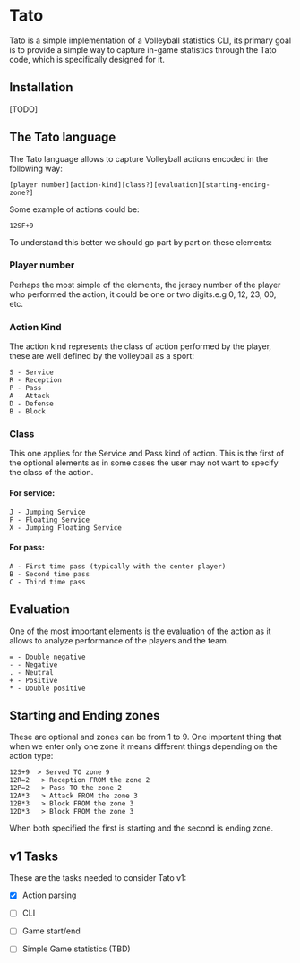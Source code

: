 # Tato

Tato is a simple implementation of a Volleyball statistics CLI, its primary goal is to provide a simple way to capture in-game statistics through the Tato code, which is specifically designed for it.

## Installation

[TODO]

## The Tato language

The Tato language allows to capture Volleyball actions encoded in the following way:
    
```
[player number][action-kind][class?][evaluation][starting-ending-zone?]
```

Some example of actions could be:
```
12SF+9
```

To understand this better we should go part by part on these elements:

### Player number

Perhaps the most simple of the elements, the jersey number of the player who performed the action, it could be one or two digits.e.g 0, 12, 23, 00, etc.


### Action Kind

The action kind represents the class of action performed by the player, these are well defined by the volleyball as a sport:

```
S - Service
R - Reception
P - Pass
A - Attack
D - Defense
B - Block
```

### Class

This one applies for the Service and Pass kind of action. This is the first of the optional elements as in some cases the user may not want to specify the class of the action.

#### For service:

```
J - Jumping Service
F - Floating Service
X - Jumping Floating Service
```

#### For pass:

```
A - First time pass (typically with the center player)
B - Second time pass
C - Third time pass
```

## Evaluation

One of the most important elements is the evaluation of the action as it allows to analyze performance of the players and the team.

```
= - Double negative
- - Negative
. - Neutral
+ - Positive
* - Double positive
```

## Starting and Ending zones

These are optional and zones can be from 1 to 9. One important thing that when we enter only one zone it means different things depending on the action type:

```
12S+9  > Served TO zone 9
12R=2   > Reception FROM the zone 2
12P=2   > Pass TO the zone 2
12A*3   > Attack FROM the zone 3
12B*3   > Block FROM the zone 3
12D*3   > Block FROM the zone 3
```

When both specified the first is starting and the second is ending zone.

## v1 Tasks

These are the tasks needed to consider Tato v1:

- [x] Action parsing
- [ ] CLI 
- [ ] Game start/end
- [ ] Simple Game statistics (TBD)









